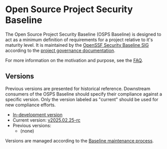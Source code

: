 # Open Source Project Security Baseline

The Open Source Project Security Baseline (OSPS Baseline) is designed to act as a minimum definition of requirements for a project relative to it's maturity level.
It is maintained by the [OpenSSF Security Baseline SIG](https://github.com/ossf/security-baseline/blob/main/governance/MAINTAINERS.md) according to the [project governance documentation](https://github.com/ossf/security-baseline/blob/main/governance/GOVERNANCE.md).

For more information on the motivation and purpose, see the [FAQ](faq).

## Versions

Previous versions are presented for historical reference.
Downstream consumers of the OSPS Baseline should specify their compliance against a specific version.
Only the version labeled as "current" should be used for new compliance efforts.

* [In-development version](versions/devel)
* Current version: [v2025.02.25-rc](versions/2025-02-25-rc)
* Previous versions:
    * (none)

Versions are managed according to the [Baseline maintenance process](maintenance).
